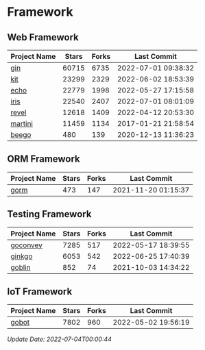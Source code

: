 # Framework

## Web Framework
| Project Name | Stars | Forks | Last Commit |
| ------------ | ----- | ----- | ----------- |
| [gin](https://github.com/gin-gonic/gin) | 60715 | 6735 | 2022-07-01 09:38:32 |
| [kit](https://github.com/go-kit/kit) | 23299 | 2329 | 2022-06-02 18:53:39 |
| [echo](https://github.com/labstack/echo) | 22779 | 1998 | 2022-05-27 17:15:58 |
| [iris](https://github.com/kataras/iris) | 22540 | 2407 | 2022-07-01 08:01:09 |
| [revel](https://github.com/revel/revel) | 12618 | 1409 | 2022-04-12 20:53:30 |
| [martini](https://github.com/go-martini/martini) | 11459 | 1134 | 2017-01-21 21:58:54 |
| [beego](https://github.com/astaxie/beego) | 480 | 139 | 2020-12-13 11:36:23 |

## ORM Framework
| Project Name | Stars | Forks | Last Commit |
| ------------ | ----- | ----- | ----------- |
| [gorm](https://github.com/jinzhu/gorm) | 473 | 147 | 2021-11-20 01:15:37 |

## Testing Framework
| Project Name | Stars | Forks | Last Commit |
| ------------ | ----- | ----- | ----------- |
| [goconvey](https://github.com/smartystreets/goconvey) | 7285 | 517 | 2022-05-17 18:39:55 |
| [ginkgo](https://github.com/onsi/ginkgo) | 6053 | 542 | 2022-06-25 17:40:39 |
| [goblin](https://github.com/franela/goblin) | 852 | 74 | 2021-10-03 14:34:22 |

## IoT Framework
| Project Name | Stars | Forks | Last Commit |
| ------------ | ----- | ----- | ----------- |
| [gobot](https://github.com/hybridgroup/gobot) | 7802 | 960 | 2022-05-02 19:56:19 |

*Update Date: 2022-07-04T00:00:44*